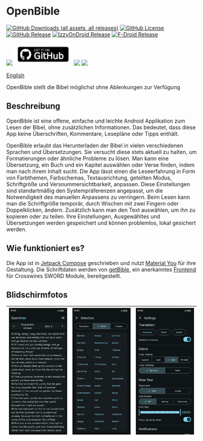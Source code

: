 # OpenBible
[![GitHub Downloads (all assets, all releases)](https://img.shields.io/github/downloads/SchweGELBin/OpenBible2/total)](https://github.com/SchweGELBin/OpenBible2/releases)
[![GitHub License](https://img.shields.io/github/license/SchweGELBin/OpenBible2)](../LICENSE)
[![GitHub Release](https://img.shields.io/github/v/release/SchweGELBin/OpenBible2)](https://github.com/SchweGELBin/OpenBible2/releases/latest)
[![IzzyOnDroid Release](https://img.shields.io/endpoint?url=https://apt.izzysoft.de/fdroid/api/v1/shield/com.schwegelbin.openbible)](https://apt.izzysoft.de/packages/com.schwegelbin.openbible)
[![F-Droid Release](https://img.shields.io/f-droid/v/com.schwegelbin.openbible)](https://f-droid.org/packages/com.schwegelbin.openbible)

[<img src="https://play.google.com/intl/en_us/badges/images/generic/en_badge_web_generic.png" height="60">](https://play.google.com/store/apps/details?id=com.schwegelbin.openbible)
[<img src="https://raw.githubusercontent.com/SchweGELBin/artwork/refs/heads/main/badges/get-it-on-github.png" height="60">](https://github.com/SchweGELBin/OpenBible2/releases/latest)
[<img src="https://gitlab.com/IzzyOnDroid/repo/-/raw/master/assets/IzzyOnDroid.png" height="60">](https://apt.izzysoft.de/packages/com.schwegelbin.openbible)
[<img src="https://f-droid.org/badge/get-it-on.png" height="60">](https://f-droid.org/packages/com.schwegelbin.openbible)

[English](./README.md)

<!-- ../metadata/de/short_description.txt -->
OpenBible stellt die Bibel möglichst ohne Ablenkungen zur Verfügung

## Beschreibung
<!-- ../metadata/de/full_description.txt -->
OpenBible ist eine offene, einfache und leichte Android Applikation zum Lesen der Bibel, ohne zusätzlichen Informationen. Das bedeutet, dass diese App keine Überschriften, Kommentare, Lesepläne oder Tipps enthält.

OpenBible erlaubt das Herunterladen der Bibel in vielen verschiedenen Sprachen und Übersetzungen. Sie versucht diese stets aktuell zu halten, um Formatierungen oder ähnliche Probleme zu lösen.
Man kann eine Übersetzung, ein Buch und ein Kapitel auswählen oder Verse finden, indem man nach ihrem Inhalt sucht.
Die App lässt einen die Leseerfahrung in Form von Farbthemen, Farbschemas, Textausrichtung, geteilten Modus, Schriftgröße und Versnummersichtbarkeit, anpassen.
Diese Einstellungen sind standartmäßig den Systempräferenzen angepasst, um die Notwendigkeit des manuellen Anpassens zu verringern.
Beim Lesen kann man die Schriftgröße temporär, durch Wischen mit zwei Fingern oder Doppelklicken, ändern. Zusätzlich kann man den Text auswählen, um ihn zu kopieren oder zu teilen.
Ihre Einstellungen, Ausgewähltes und Übersetzungen werden gespeichert und können problemlos, lokal gesichert werden.

## Wie funktioniert es?
Die App ist in [Jetpack Compose](https://developer.android.com/compose) geschrieben und nutzt [Material You](https://m3.material.io) für ihre Gestaltung.
Die Schriftdaten werden von [getBible](https://getbible.net/docs), ein anerkanntes [Frontend](https://wiki.crosswire.org/Frontends:getBible) für Crosswires SWORD Module, bereitgestellt.

## Blidschirmfotos
| ![](../metadata/en-US/images/phoneScreenshots/1.png) | ![](../metadata/en-US/images/phoneScreenshots/2.png) | ![](../metadata/en-US/images/phoneScreenshots/3.png) |
|------------------------------------------------------|------------------------------------------------------|------------------------------------------------------|

